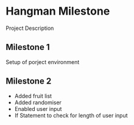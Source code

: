 # Hangman Milestone

Project Description

## Milestone 1 
Setup of porject environment

## Milestone 2
- Added fruit list
- Added randomiser 
- Enabled user input
- If Statement to check for length of user input 
